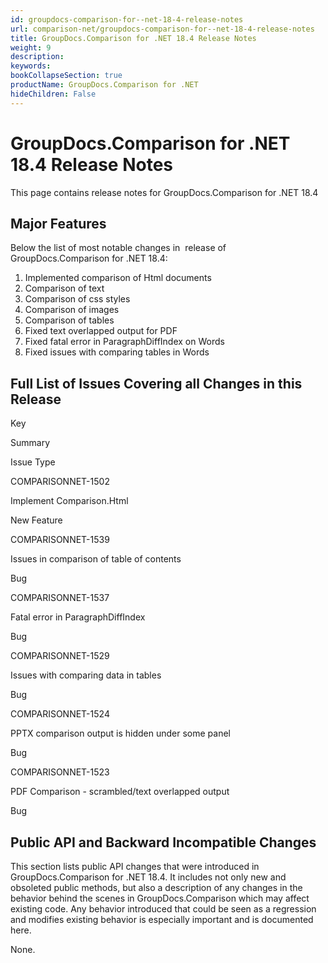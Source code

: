 ```yaml
---
id: groupdocs-comparison-for--net-18-4-release-notes
url: comparison-net/groupdocs-comparison-for--net-18-4-release-notes
title: GroupDocs.Comparison for .NET 18.4 Release Notes
weight: 9
description: 
keywords: 
bookCollapseSection: true
productName: GroupDocs.Comparison for .NET
hideChildren: False
---
```


# GroupDocs.Comparison for .NET 18.4 Release Notes


This page contains release notes for GroupDocs.Comparison for .NET 18.4

## Major Features

Below the list of most notable changes in  release of GroupDocs.Comparison for .NET 18.4:

1.  Implemented comparison of Html documents
2.  Comparison of text
3.  Comparison of css styles
4.  Comparison of images
5.  Comparison of tables
6.  Fixed text overlapped output for PDF
7.  Fixed fatal error in ParagraphDiffIndex on Words
8.  Fixed issues with comparing tables in Words

## Full List of Issues Covering all Changes in this Release

Key

Summary

Issue Type

COMPARISONNET-1502

Implement Comparison.Html

New Feature

COMPARISONNET-1539

Issues in comparison of table of contents

Bug

COMPARISONNET-1537

Fatal error in ParagraphDiffIndex

Bug

COMPARISONNET-1529

Issues with comparing data in tables

Bug

COMPARISONNET-1524

PPTX comparison output is hidden under some panel

Bug

COMPARISONNET-1523

PDF Comparison - scrambled/text overlapped output

Bug

## Public API and Backward Incompatible Changes

This section lists public API changes that were introduced in GroupDocs.Comparison for .NET 18.4. It includes not only new and obsoleted public methods, but also a description of any changes in the behavior behind the scenes in GroupDocs.Comparison which may affect existing code. Any behavior introduced that could be seen as a regression and modifies existing behavior is especially important and is documented here.

None.


